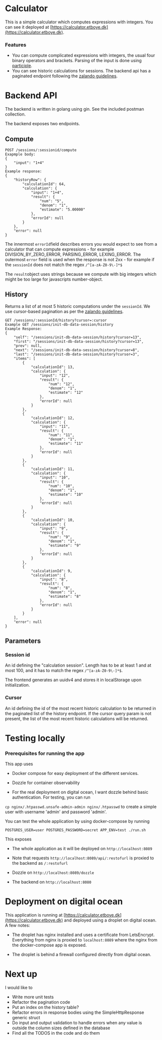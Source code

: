 
# Calculator

This is a simple calculator which computes expressions with integers. You can see it deployed at [https://calculator.etboye.dk](https://calculator.etboye.dk).

### Features

 - You can compute complicated expressions with integers, the usual four binary operators and brackets. Parsing of the input is done using [participle](https://github.com/alecthomas/participle).
 - You can see historic calculations for sessions. The backend api has a paginated endpoint following the [zalando guidelines](https://opensource.zalando.com/restful-api-guidelines/#pagination).


# Backend API

The backend is written in golang using gin. See the included postman collection.

The backend exposes two endpoints.
## Compute
```
POST /sessions/:sessionid/compute
Exapmple body: 
{
	"input": "1+4"
}
Example response: 
{
    "historyRow": {
        "calculationId": 64,
        "calculation": {
            "input": "1+4",
            "result": {
                "num": "5",
                "denom": "1",
                "estimate": "5.00000"
            },
            "errorId": null
        }
    },
    "error": null
}
```
The innermost `errorId`field describes errors you would expect to see from a calculator that can compute expressions - for example DIVISION_BY_ZERO_ERROR, PARSING_ERROR, LEXING_ERROR. The outermost `error` field is used when the response is not 2xx - for example if the `sessionId` does not match the regex `/^[a-zA-Z0-9\-]*$`

The `result`object uses strings because we compute with big integers which might be too large for javascripts number-object.

## History
Returns a list of at most 5 historic computations under the `sessionId`. We use cursor-based pagination as per the [zalando guidelines](https://opensource.zalando.com/restful-api-guidelines/#pagination).
```
GET /sessions/:sessionId/history?cursor=:cursor
Example GET /sessions/init-db-data-session/history
Example Response:
{
    "self": "/sessions/init-db-data-session/history?cursor=13",
    "first": "/sessions/init-db-data-session/history?cursor=13",
    "prev": null,
    "next": "/sessions/init-db-data-session/history?cursor=8",
    "last": "/sessions/init-db-data-session/history?cursor=3",
    "items": [
        {
            "calculationId": 13,
            "calculation": {
                "input": "12",
                "result": {
                    "num": "12",
                    "denom": "1",
                    "estimate": "12"
                },
                "errorId": null
            }
        },
        {
            "calculationId": 12,
            "calculation": {
                "input": "11",
                "result": {
                    "num": "11",
                    "denom": "1",
                    "estimate": "11"
                },
                "errorId": null
            }
        },
        {
            "calculationId": 11,
            "calculation": {
                "input": "10",
                "result": {
                    "num": "10",
                    "denom": "1",
                    "estimate": "10"
                },
                "errorId": null
            }
        },
        {
            "calculationId": 10,
            "calculation": {
                "input": "9",
                "result": {
                    "num": "9",
                    "denom": "1",
                    "estimate": "9"
                },
                "errorId": null
            }
        },
        {
            "calculationId": 9,
            "calculation": {
                "input": "8",
                "result": {
                    "num": "8",
                    "denom": "1",
                    "estimate": "8"
                },
                "errorId": null
            }
        }
    ],
    "error": null
}
```

## Parameters
### Session id
An id defining the "calculation session". Length has to be at least 1 and at most 100, and it has to match the regex `/^[a-zA-Z0-9\-]*$`.

The frontend generates an uuidv4 and stores it in localStorage upon initialization.

### Cursor
An id defining the id of the most recent historic calculation to be returned in the paginated list of the history endpoint. If the cursor query param is not present, the list of the most recent historic calculations will be returned.

  

# Testing locally

### Prerequisites for running the app

This app uses

- Docker compose for easy deployment of the different services.

- Dozzle for container observability

- For the real deployment on digital ocean, I want dozzle behind basic authentication. For testing, you can run

`cp nginx/.htpasswd.unsafe-admin-admin nginx/.htpasswd` to create a simple user with username 'admin' and password 'admin'.

You can test the whole application by using docker-compose by running

`POSTGRES_USER=user POSTGRES_PASSWORD=secret APP_ENV=test ./run.sh`

  

This exposes

- The whole application as it will be deployed on `http://localhost:8089`

- Note that requests `http://localhost:8089/api/:restofurl` is proxied to the backend as `/:restofurl`

- Dozzle on `http://localhost:8089/dozzle`

- The backend on `http://localhost:8080`

  
  

# Deployment on digital ocean

This application is running at [https://calculator.etboye.dk](https://calculator.etboye.dk) and deployed using a droplet on digital ocean. A few notes:

- The droplet has nginx installed and uses a certificate from LetsEncrypt. Everything from nginx is proxied to `localhost:8089` where the nginx from the docker-compose app is exposed.

- The droplet is behind a firewall configured directly from digital ocean.

  

# Next up

I would like to
 - Write more unit tests
 - Refactor the pagination code
 - Put an index on the history table?
 - Refactor errors in response bodies using the SimpleHttpResponse generic struct
 - Do input and output validation to handle errors when any value is outside the column sizes defined in the database
 - Find all the TODOS in the code and do them


